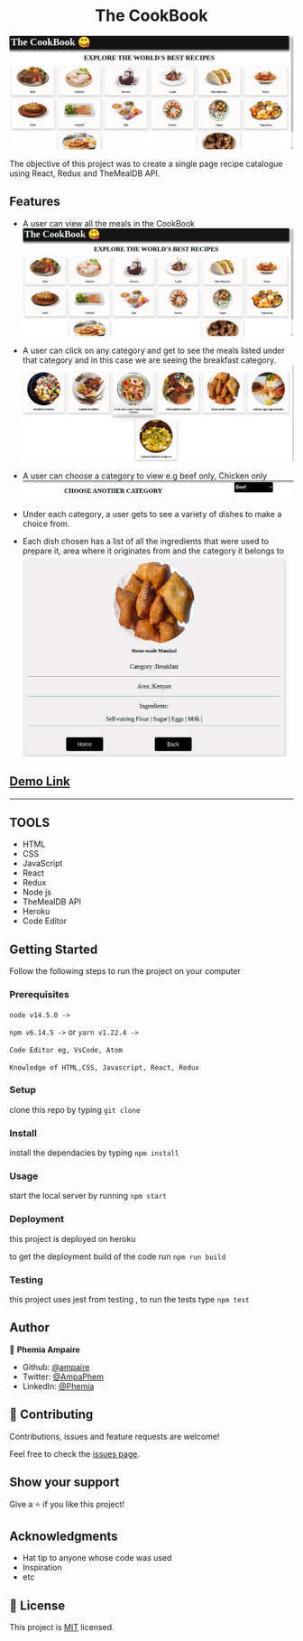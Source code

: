 <h1 align="center"> The CookBook</h1>

![screenshot](src/Assets/home.png)


The objective of this project was to create a single page recipe catalogue using React, Redux and TheMealDB API. 

## Features
- A user can view all the meals in the CookBook
![screenshot](src/Assets/home.png)

- A user can click on any category and get to see the meals listed under that category and in this case we are seeing the breakfast category.
![screenshot](src/Assets/meals.png)

- A user can choose a category to view e.g beef only, Chicken only
![screenshot](src/Assets/category.png)

- Under each category, a user gets to see a variety of dishes to make a choice from.
- Each dish chosen has a list of all the ingredients that were used to prepare it, area where it originates from and the category it belongs to
![screenshot](src/Assets/detail.png)


## [Demo Link](https://the-recipebook.herokuapp.com/)
<hr/>

## TOOLS

- HTML
- CSS
- JavaScript
- React
- Redux
- Node js
- TheMealDB API
- Heroku
- Code Editor


## Getting Started

Follow the following steps to run the project on your computer

### Prerequisites

`node v14.5.0 ->`

`npm v6.14.5 ->` or `yarn v1.22.4 ->`

`Code Editor eg, VsCode, Atom`

`Knowledge of HTML,CSS, Javascript, React, Redux`

### Setup

clone this repo by typing `git clone`

### Install

install the dependacies by typing `npm install`

### Usage

start the local server by running `npm start`

### Deployment

this project is deployed on heroku

to get the deployment build of the code run `npm run build`

### Testing

this project uses jest from testing , to run the tests type `npm test` 

## Author

👤 **Phemia Ampaire**

- Github: [@ampaire](https://github.com/ampaire)
- Twitter: [@AmpaPhem](https://twitter.com/AmpaPhem)
- LinkedIn: [@Phemia](https://linkedin.com/in/phemia)

## 🤝 Contributing

Contributions, issues and feature requests are welcome!

Feel free to check the [issues page](issues/).

## Show your support

Give a ⭐️ if you like this project!

## Acknowledgments

- Hat tip to anyone whose code was used
- Inspiration
- etc

## 📝 License

This project is [MIT](lic.url) licensed.

